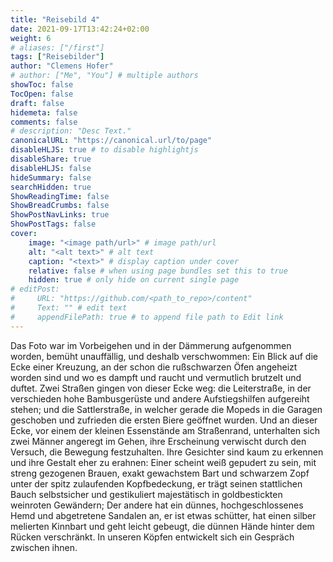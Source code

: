 ```yaml
---
title: "Reisebild 4"
date: 2021-09-17T13:42:24+02:00
weight: 6
# aliases: ["/first"]
tags: ["Reisebilder"]
author: "Clemens Hofer"
# author: ["Me", "You"] # multiple authors
showToc: false
TocOpen: false
draft: false
hidemeta: false
comments: false
# description: "Desc Text."
canonicalURL: "https://canonical.url/to/page"
disableHLJS: true # to disable highlightjs
disableShare: true
disableHLJS: false
hideSummary: false
searchHidden: true
ShowReadingTime: false
ShowBreadCrumbs: false
ShowPostNavLinks: true
ShowPostTags: false
cover:
    image: "<image path/url>" # image path/url
    alt: "<alt text>" # alt text
    caption: "<text>" # display caption under cover
    relative: false # when using page bundles set this to true
    hidden: true # only hide on current single page
# editPost:
#     URL: "https://github.com/<path_to_repo>/content"
#     Text: "" # edit text
#     appendFilePath: true # to append file path to Edit link
---
```


Das Foto war im Vorbeigehen und in der Dämmerung aufgenommen worden, bemüht unauffällig, und deshalb verschwommen: Ein Blick auf die Ecke einer Kreuzung, an der schon die rußschwarzen Öfen angeheizt worden sind und wo es dampft und raucht und vermutlich brutzelt und duftet. Zwei Straßen gingen von dieser Ecke weg: die Leiterstraße, in der verschieden hohe Bambusgerüste und andere Aufstiegshilfen aufgereiht stehen; und die Sattlerstraße, in welcher gerade die Mopeds in die Garagen geschoben und zufrieden die ersten Biere geöffnet wurden. Und an dieser Ecke, vor einem der kleinen Essenstände am Straßenrand, unterhalten sich zwei Männer angeregt im Gehen, ihre Erscheinung verwischt durch den Versuch, die Bewegung festzuhalten. Ihre Gesichter sind kaum zu erkennen und ihre Gestalt eher zu erahnen: Einer scheint weiß gepudert zu sein, mit streng gezogenen Brauen, exakt gewachstem Bart und schwarzem Zopf unter der spitz zulaufenden Kopfbedeckung, er trägt seinen stattlichen Bauch selbstsicher und gestikuliert majestätisch in goldbestickten weinroten Gewändern; Der andere hat ein dünnes, hochgeschlossenes Hemd und abgetretene Sandalen an, er ist etwas schütter, hat einen silber melierten Kinnbart und geht leicht gebeugt, die dünnen Hände hinter dem Rücken verschränkt. In unseren Köpfen entwickelt sich ein Gespräch zwischen ihnen.
